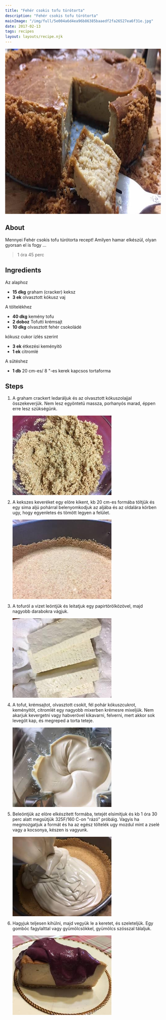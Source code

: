 ```yaml
---
title: "Fehér csokis tofu túrótorta"
description: "Fehér csokis tofu túrótorta"
mainImage: "/img/full/5e004a6d4ea96b86385baaedf2fa26527ea6f31e.jpg"
date: 2017-02-13
tags: recipes
layout: layouts/recipe.njk
---
```

                            
<p align="center"><a href="https://cookpad.com/hu/receptek/1972363-feher-csokis-tofu-turotorta" rel="Recipe source page"><img width="751" height="532" src="/img/full/5e004a6d4ea96b86385baaedf2fa26527ea6f31e.jpg"/></a></p>

## About
Mennyei Fehér csokis tofu túrótorta recept! Amilyen hamar elkészül, olyan gyorsan el is fogy ...

> 1 óra 45 perc 

## Ingredients

Az alaphoz
* **15 dkg** graham (cracker) keksz
* **3 ek** olvasztott kókusz vaj

A töltelékhez
* **40 dkg** kemény tofu
* **2 doboz** Tofutti krémsajt
* **10 dkg** olvasztott fehér csokoládé

kókusz cukor izlés szerint
* **3 ek** étkezési keményitö
* **1 ek** citromlé

A sütéshez
* **1 db** 20 cm-es/ 8 "-es kerek kapcsos tortaforma

## Steps

1. A graham crackert ledaráljuk és az olvasztott kókuszolajjal összekeverjük. Nem lesz egyöntetü massza, porhanyós marad, éppen erre lesz szükségünk.
 
    <p><img width="320" height="256" align="left" src="/img/full/f50643b880595b76d2d3d2141fed5347e769fff6.jpg"/></p><div style="clear: both"/>

2. A kekszes keveréket egy elöre kikent, kb 20 cm-es formába töltjük és egy sima aljú pohárral belenyomkodjuk az aljába és az oldalára körben ugy, hogy egyenletes és tömött legyen a felület.
 
    <p><img width="320" height="256" align="left" src="/img/full/73c692f6e641dc156695b9e5a4292307a92fbac6.jpg"/></p><div style="clear: both"/>

3. A tofuról a vizet leöntjük és leitatjuk egy papirtörölközövel, majd nagyobb darabokra vágjuk.
 
    <p><img width="320" height="256" align="left" src="/img/full/0f5825e37de1722ab05d6356dca752665ee0b46d.jpg"/></p><div style="clear: both"/>

4. A tofut, krémsajtot, olvasztott csokit, fél pohár kókuszcukrot, keményitöt, citromlét egy nagyobb mixerben krémesre mixeljük. Nem akarjuk kevergetni vagy habverövel kikavarni, felverni, mert akkor sok levegöt kap, és megreped a torta teteje.
 
    <p><img width="320" height="256" align="left" src="/img/full/dab96d0cd4ff419b60848064360def81eda0fd66.jpg"/></p><div style="clear: both"/>

5. Beleöntjük az elöre elkészitett formába, tetejét elsimitjuk és kb 1 óra 30 perc alatt megsütjük 325F/160 C-on "rázó" próbáig. Vagyis ha megmozgatjuk a formát és ha az egész töltelék ugy mozdul mint a zselé vagy a kocsonya, készen is vagyunk.
 
    <p><img width="320" height="256" align="left" src="/img/full/93d39d7562f10843be72e44ce275c60adf3fc171.jpg"/></p><div style="clear: both"/>

6. Hagyjuk teljesen kihülni, majd vegyük le a keretet, és szeleteljük. Egy gombóc fagylalttal vagy gyümölcsökkel, gyümölcs szósszal tálaljuk.
 
    <p><img width="320" height="256" align="left" src="/img/full/8df0688f6acb69290915b79bc41ba2923e88d118.jpg"/></p><div style="clear: both"/>

